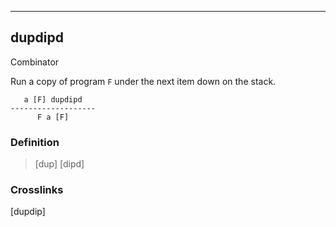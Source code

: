 ------------------------------------------------------------------------

## dupdipd

Combinator

Run a copy of program `F` under the next item down on the stack.

       a [F] dupdipd
    -------------------
          F a [F]

### Definition

> [dup] [dipd]

### Crosslinks

[dupdip]

